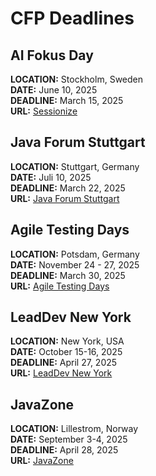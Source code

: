 # CFP Deadlines

## AI Fokus Day ##
**LOCATION:** Stockholm, Sweden  
**DATE:** June 10, 2025  
**DEADLINE:** March 15, 2025  
**URL:** [Sessionize](https://sessionize.com/ai-fokus/)

## Java Forum Stuttgart ##
**LOCATION:** Stuttgart, Germany  
**DATE:**  Juli 10, 2025  
**DEADLINE:** March 22, 2025  
**URL:**  [Java Forum Stuttgart](https://www.java-forum-stuttgart.de/call-for-papers/)

## Agile Testing Days ##
**LOCATION:** Potsdam, Germany  
**DATE:** November 24 - 27, 2025  
**DEADLINE:** March 30, 2025  
**URL:** [Agile Testing Days](https://agiletestingdays.com/call-for-papers/)  

## LeadDev New York ##
**LOCATION:** New York, USA  
**DATE:**  October 15-16, 2025  
**DEADLINE:** April 27, 2025  
**URL:**  [LeadDev New York](https://leaddev.submittable.com/submit/321832/talk-submissions-for-leaddev-new-york-2025)

## JavaZone ##
**LOCATION:** Lillestrom, Norway  
**DATE:**  September 3-4, 2025  
**DEADLINE:** April 28, 2025  
**URL:** [JavaZone](https://2025.javazone.no/en/speaker)


